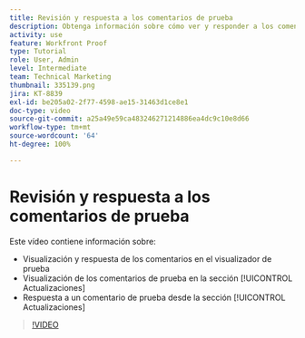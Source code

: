 ```yaml
---
title: Revisión y respuesta a los comentarios de prueba
description: Obtenga información sobre cómo ver y responder a los comentarios de prueba del visualizador de pruebas y de la sección [!UICONTROL Actualizaciones] de  [!DNL  Workfront].
activity: use
feature: Workfront Proof
type: Tutorial
role: User, Admin
level: Intermediate
team: Technical Marketing
thumbnail: 335139.png
jira: KT-8839
exl-id: be205a02-2f77-4598-ae15-31463d1ce8e1
doc-type: video
source-git-commit: a25a49e59ca483246271214886ea4dc9c10e8d66
workflow-type: tm+mt
source-wordcount: '64'
ht-degree: 100%

---
```


# Revisión y respuesta a los comentarios de prueba

Este vídeo contiene información sobre:

* Visualización y respuesta de los comentarios en el visualizador de prueba
* Visualización de los comentarios de prueba en la sección [!UICONTROL Actualizaciones]
* Respuesta a un comentario de prueba desde la sección [!UICONTROL Actualizaciones] 

>[!VIDEO](https://video.tv.adobe.com/v/335139/?quality=12&learn=on)
